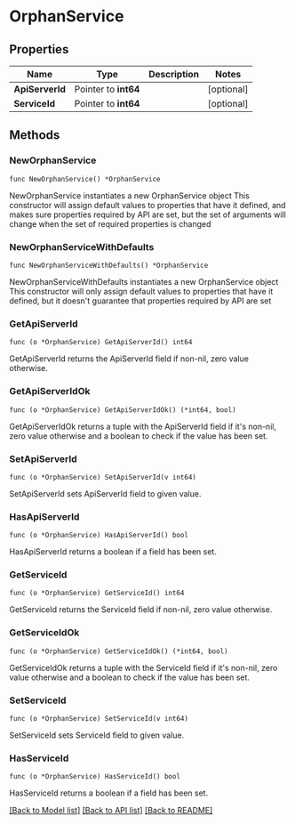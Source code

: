 # OrphanService

## Properties

Name | Type | Description | Notes
------------ | ------------- | ------------- | -------------
**ApiServerId** | Pointer to **int64** |  | [optional] 
**ServiceId** | Pointer to **int64** |  | [optional] 

## Methods

### NewOrphanService

`func NewOrphanService() *OrphanService`

NewOrphanService instantiates a new OrphanService object
This constructor will assign default values to properties that have it defined,
and makes sure properties required by API are set, but the set of arguments
will change when the set of required properties is changed

### NewOrphanServiceWithDefaults

`func NewOrphanServiceWithDefaults() *OrphanService`

NewOrphanServiceWithDefaults instantiates a new OrphanService object
This constructor will only assign default values to properties that have it defined,
but it doesn't guarantee that properties required by API are set

### GetApiServerId

`func (o *OrphanService) GetApiServerId() int64`

GetApiServerId returns the ApiServerId field if non-nil, zero value otherwise.

### GetApiServerIdOk

`func (o *OrphanService) GetApiServerIdOk() (*int64, bool)`

GetApiServerIdOk returns a tuple with the ApiServerId field if it's non-nil, zero value otherwise
and a boolean to check if the value has been set.

### SetApiServerId

`func (o *OrphanService) SetApiServerId(v int64)`

SetApiServerId sets ApiServerId field to given value.

### HasApiServerId

`func (o *OrphanService) HasApiServerId() bool`

HasApiServerId returns a boolean if a field has been set.

### GetServiceId

`func (o *OrphanService) GetServiceId() int64`

GetServiceId returns the ServiceId field if non-nil, zero value otherwise.

### GetServiceIdOk

`func (o *OrphanService) GetServiceIdOk() (*int64, bool)`

GetServiceIdOk returns a tuple with the ServiceId field if it's non-nil, zero value otherwise
and a boolean to check if the value has been set.

### SetServiceId

`func (o *OrphanService) SetServiceId(v int64)`

SetServiceId sets ServiceId field to given value.

### HasServiceId

`func (o *OrphanService) HasServiceId() bool`

HasServiceId returns a boolean if a field has been set.


[[Back to Model list]](../README.md#documentation-for-models) [[Back to API list]](../README.md#documentation-for-api-endpoints) [[Back to README]](../README.md)


